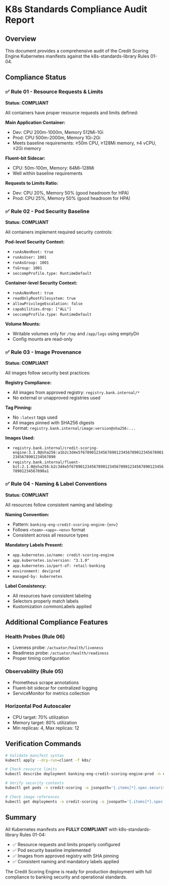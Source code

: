 # K8s Standards Compliance Audit Report

## Overview
This document provides a comprehensive audit of the Credit Scoring Engine Kubernetes manifests against the k8s-standards-library Rules 01-04.

## Compliance Status

### ✅ Rule 01 - Resource Requests & Limits
**Status: COMPLIANT**

All containers have proper resource requests and limits defined:

**Main Application Container:**
- Dev: CPU 200m-1000m, Memory 512Mi-1Gi
- Prod: CPU 500m-2000m, Memory 1Gi-2Gi
- Meets baseline requirements: ≥50m CPU, ≥128Mi memory, ≤4 vCPU, ≤2Gi memory

**Fluent-bit Sidecar:**
- CPU: 50m-100m, Memory: 64Mi-128Mi
- Well within baseline requirements

**Requests to Limits Ratio:**
- Dev: CPU 20%, Memory 50% (good headroom for HPA)
- Prod: CPU 25%, Memory 50% (good headroom for HPA)

### ✅ Rule 02 - Pod Security Baseline
**Status: COMPLIANT**

All containers implement required security controls:

**Pod-level Security Context:**
- `runAsNonRoot: true`
- `runAsUser: 1001`
- `runAsGroup: 1001`
- `fsGroup: 1001`
- `seccompProfile.type: RuntimeDefault`

**Container-level Security Context:**
- `runAsNonRoot: true`
- `readOnlyRootFilesystem: true`
- `allowPrivilegeEscalation: false`
- `capabilities.drop: ["ALL"]`
- `seccompProfile.type: RuntimeDefault`

**Volume Mounts:**
- Writable volumes only for `/tmp` and `/app/logs` using emptyDir
- Config mounts are read-only

### ✅ Rule 03 - Image Provenance
**Status: COMPLIANT**

All images follow security best practices:

**Registry Compliance:**
- All images from approved registry: `registry.bank.internal/*`
- No external or unapproved registries used

**Tag Pinning:**
- No `:latest` tags used
- All images pinned with SHA256 digests
- Format: `registry.bank.internal/image:version@sha256:...`

**Images Used:**
- `registry.bank.internal/credit-scoring-engine:3.1.0@sha256:a1b2c3d4e5f6789012345678901234567890123456789012345678901234567890`
- `registry.bank.internal/fluent-bit:2.1.0@sha256:b2c3d4e5f6789012345678901234567890123456789012345678901234567890a1`

### ✅ Rule 04 - Naming & Label Conventions
**Status: COMPLIANT**

All resources follow consistent naming and labeling:

**Naming Convention:**
- Pattern: `banking-eng-credit-scoring-engine-{env}`
- Follows `<team>-<app>-<env>` format
- Consistent across all resource types

**Mandatory Labels Present:**
- `app.kubernetes.io/name: credit-scoring-engine`
- `app.kubernetes.io/version: "3.1.0"`
- `app.kubernetes.io/part-of: retail-banking`
- `environment: dev|prod`
- `managed-by: kubernetes`

**Label Consistency:**
- All resources have consistent labeling
- Selectors properly match labels
- Kustomization commonLabels applied

## Additional Compliance Features

### Health Probes (Rule 06)
- Liveness probe: `/actuator/health/liveness`
- Readiness probe: `/actuator/health/readiness`
- Proper timing configuration

### Observability (Rule 05)
- Prometheus scrape annotations
- Fluent-bit sidecar for centralized logging
- ServiceMonitor for metrics collection

### Horizontal Pod Autoscaler
- CPU target: 70% utilization
- Memory target: 80% utilization
- Min replicas: 4, Max replicas: 12

## Verification Commands

```bash
# Validate manifest syntax
kubectl apply --dry-run=client -f k8s/

# Check resource limits
kubectl describe deployment banking-eng-credit-scoring-engine-prod -n credit-scoring

# Verify security contexts
kubectl get pods -n credit-scoring -o jsonpath='{.items[*].spec.securityContext}'

# Check image references
kubectl get deployments -n credit-scoring -o jsonpath='{.items[*].spec.template.spec.containers[*].image}'
```

## Summary

All Kubernetes manifests are **FULLY COMPLIANT** with k8s-standards-library Rules 01-04:

- ✅ Resource requests and limits properly configured
- ✅ Pod security baseline implemented
- ✅ Images from approved registry with SHA pinning
- ✅ Consistent naming and mandatory labels applied

The Credit Scoring Engine is ready for production deployment with full compliance to banking security and operational standards.
